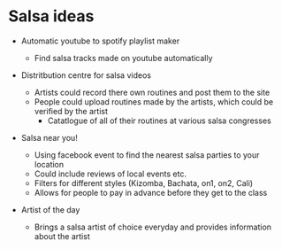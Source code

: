 # Salsa ideas

- Automatic youtube to spotify playlist maker
    - Find salsa tracks made on youtube automatically

- Distritbution centre for salsa videos
    - Artists could record there own routines and post them to the site
    - People could upload routines made by the artists, which could be verified by the artist
        - Catatlogue of all of their routines at various salsa congresses

- Salsa near you! 
    - Using facebook event to find the nearest salsa parties to your location
    - Could include reviews of local events etc.
    - Filters for different styles (Kizomba, Bachata, on1, on2, Cali)
    - Allows for people to pay in advance before they get to the class

- Artist of the day
    - Brings a salsa artist of choice everyday and provides information about the artist
